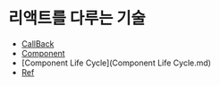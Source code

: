 # 리액트를 다루는 기술

- [CallBack](CallBack.md)
- [Component](Component.md)
- [Component Life Cycle](Component Life Cycle.md)
- [Ref](Ref.md)
